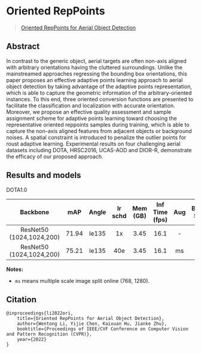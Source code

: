# Oriented RepPoints
> [Oriented RepPoints for Aerial Object Detection](https://arxiv.org/pdf/2105.11111v4.pdf)

<!-- [ALGORITHM] -->
## Abstract

In contrast to the generic object, aerial targets are often non-axis aligned with arbitrary orientations having
the cluttered surroundings. Unlike the mainstreamed approaches regressing the bounding box orientations, this paper
proposes an effective adaptive points learning approach to aerial object detection by taking advantage of the adaptive
points representation, which is able to capture the geometric information of the arbitrary-oriented instances.
To this end, three oriented conversion functions are presented to facilitate the classification and localization
with accurate orientation. Moreover, we propose an effective quality assessment and sample assignment scheme for
adaptive points learning toward choosing the representative oriented reppoints samples during training, which is
able to capture the non-axis aligned features from adjacent objects or background noises. A spatial constraint is
introduced to penalize the outlier points for roust adaptive learning. Experimental results on four challenging
aerial datasets including DOTA, HRSC2016, UCAS-AOD and DIOR-R, demonstrate the efficacy of our proposed approach.

## Results and models

DOTA1.0

|    Backbone   |    mAP   | Angle | lr schd | Mem (GB) | Inf Time (fps) | Aug | Batch Size | Configs | Download |
|:------------:|:----------:|:-----------:|:---------:|:---------:|:---------:|:---------:|:---------:|:---------:|:-------------:|
| ResNet50 (1024,1024,200) | 71.94 | le135 | 1x | 3.45 | 16.1 | - | 2 | [oriented_reppoints_r50_fpn_1x_dota_le135](./oriented_reppoints_r50_fpn_1x_dota_le135.py) |  [model]() &#124; [log]()
| ResNet50 (1024,1024,200) | 75.21 | le135 | 40e | 3.45 | 16.1 | ms | 2 | [oriented_reppoints_r50_fpn_40e_dota_ms_le135](./oriented_reppoints_r50_fpn_40e_dota_ms_le135.py) |  [model]() &#124; [log]()

**Notes:**

- `ms` means multiple scale image split online (768, 1280).
## Citation
```
@inproceedings{li2022ori,
    title={Oriented RepPoints for Aerial Object Detection},
    author={Wentong Li, Yijie Chen, Kaixuan Hu, Jianke Zhu},
    booktitle={Proceedings of IEEE/CVF Conference on Computer Vision and Pattern Recognition (CVPR)},
    year={2022}
}
```
